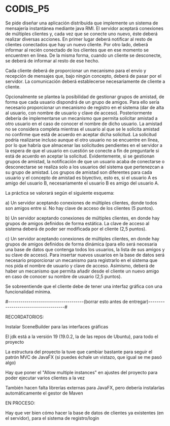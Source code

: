 # CODIS_P5

Se pide diseñar una aplicación distribuida que implemente un sistema de mensajería instantánea mediante java RMI. El servidor aceptará conexiones de múltiples clientes y, cada vez que se conecte uno nuevo, éste deberá realizar diversas acciones. En primer lugar deberá notificar al resto de clientes conectados que hay un nuevo cliente. Por otro lado, deberá informar al recién conectado de los clientes que en ese momento se encuentren en línea. De la misma forma, cuando un cliente se desconecte, se deberá de informar al resto de ese hecho.



Cada cliente deberá de proporcionar un mecanismo para el envío y recepción de mensajes que, bajo ningún concepto, deberá de pasar por el servidor. La comunicación deberá establecerse necesariamente de cliente a cliente.



Opcionalmente se plantea la posibilidad de gestionar grupos de amistad, de forma que cada usuario dispondrá de un grupo de amigos. Para ello sería necesario proporcionar un mecanismo de registro en el sistema (dar de alta al usuario, con nombre de usuario y clave de acceso). Posteriormente debería de implementarse un mecanismo que permita solicitar amistad a otro usuario en el caso de conocer el nombre de dicho usuario. La amistad no se considera completa mientras el usuario al que se le solicita amistad no confirme que está de acuerdo en aceptar dicha solicitud. La solicitud podría realizarse incluso aunque el otro usuario no se encuentre en línea, por lo que habría que almacenar las solicitudes pendientes en el servidor a la espera de que el usuario en cuestión se conecte a fin de preguntarle si está de acuerdo en aceptar la solicitud. Evidentemente, si se gestionan grupos de amistad, la notificación de que un usuario acaba de conectarse o desconectarse se realiza solo a los usuarios del sistema que pertenezcan a su grupo de amistad. Los grupos de amistad son diferentes para cada usuario y el concepto de amistad es biyectivo, esto es, si el usuario A es amigo del usuario B, necesariamente el usuario B es amigo del usuario A.



La práctica se valorará según el siguiente esquema:

a) Un servidor aceptando conexiones de múltiples clientes, donde todos son amigos entre sí. No hay clave de acceso de los clientes (5 puntos).

b) Un servidor aceptando conexiones de múltiples clientes, en donde hay grupos de amigos definidos de forma estática. La clave de acceso al sistema deberá de poder ser modificada por el cliente (2,5 puntos).

c) Un servidor aceptando conexiones de múltiples clientes, en donde hay grupos de amigos definidos de forma dinámica (para ello será necesaria una base de datos que contenga todos los usuarios, la lista de sus amigos y su clave de acceso). Para insertar nuevos usuarios en la base de datos será necesario proporcionar un mecanismo para registrarlo en el sistema que nos pida el nombre de usuario y clave de acceso. Asimismo, deberá de haber un mecanismo que permita añadir desde el cliente un nuevo amigo en caso de conocer su nombre de usuario (2,5 puntos).

 

Se sobreentiende que el cliente debe de tener una interfaz gráfica con una funcionalidad mínima.






#-------------------------------------(borrar esto antes de entregar)-------------------------------------#

RECORDATORIOS:

Instalar SceneBuilder para las interfaces gráficas

El jdk está a la versión 19 (19.0.2, la de las repos de Ubuntu), para todo el proyecto

La estructura del proyecto la tuve que cambiar bastante para seguir el patrón MVC de JavaFX (si puedes échale un vistazo, que igual se me pasó algo)

Hay que poner el "Allow multiple instances" en ajustes del proyecto para poder ejecutar varios clientes a la vez

También hacen falta librerías externas para JavaFX, pero debería instalarlas automáticamente el gestor de Maven


EN PROCESO:

Hay que ver bien cómo hacer la base de datos de clientes ya existentes (en el servidor), para el sistema de registro/login